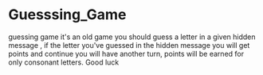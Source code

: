 # Guesssing_Game
guessing game it's an old game you should guess a letter in a given hidden message , if the letter you've guessed in the hidden message you will get points and continue you will have another turn, points will be earned for only consonant letters. Good luck

